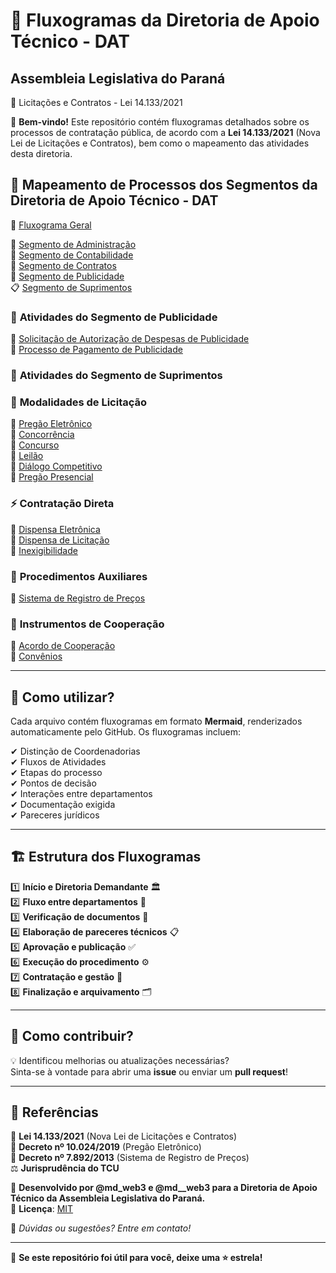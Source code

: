 # 📜 Fluxogramas da Diretoria de Apoio Técnico - DAT 
## Assembleia Legislativa do Paraná
  📌 Licitações e Contratos - Lei 14.133/2021  

📌 **Bem-vindo!** Este repositório contém fluxogramas detalhados sobre os processos de contratação pública, de acordo com a **Lei 14.133/2021** (Nova Lei de Licitações e Contratos), bem como o mapeamento das atividades desta diretoria.  


## 🏢 **Mapeamento de Processos dos Segmentos da Diretoria de Apoio Técnico - DAT**
📜 [Fluxograma Geral](geral.md)  


📂 [Segmento de Administração](administracao.md)  
💼 [Segmento de Contabilidade](contabilidade.md)  
📝 [Segmento de Contratos](contratos.md)  
📣 [Segmento de Publicidade](pub.md)  
📋 [Segmento de Suprimentos](licitacao-dat.md)  


### 📣 **Atividades do Segmento de Publicidade** 
🔹 [Solicitação de Autorização de Despesas de Publicidade](solicitacao-autorizacao-despesa-pub.md)  
🔹 [Processo de Pagamento de Publicidade](processo-pagamento-pub.md)  




### 🚀 **Atividades do Segmento de Suprimentos**  
### 📂 **Modalidades de Licitação**  
🔹 [Pregão Eletrônico](pregao-eletronico.md)  
🔹 [Concorrência](concorrencia.md)  
🔹 [Concurso](concurso.md)  
🔹 [Leilão](leilao.md)  
🔹 [Diálogo Competitivo](dialogo-competitivo.md)  
🔹 [Pregão Presencial](pregao-presencial.md)  
### ⚡ **Contratação Direta**  
🔸 [Dispensa Eletrônica](dispensa-eletronica.md)  
🔸 [Dispensa de Licitação](dispensa-lic.md)  
🔸 [Inexigibilidade](inexigibilidade.md)  
### 📌 **Procedimentos Auxiliares**  
📖 [Sistema de Registro de Preços](registro-de-precos.md)  
### 🤝 **Instrumentos de Cooperação**  
🤝 [Acordo de Cooperação](acordo-de-cooperacao.md)  
📜 [Convênios](convenios.md)  

---

## 📖 Como utilizar?  
Cada arquivo contém fluxogramas em formato **Mermaid**, renderizados automaticamente pelo GitHub. Os fluxogramas incluem:  

✔ Distinção de Coordenadorias  
✔ Fluxos de Atividades  
✔ Etapas do processo  
✔ Pontos de decisão    
✔ Interações entre departamentos  
✔ Documentação exigida  
✔ Pareceres jurídicos  

---

## 🏗 Estrutura dos Fluxogramas  

1️⃣ **Início e Diretoria Demandante** 🏛  
2️⃣ **Fluxo entre departamentos** 🔄  
3️⃣ **Verificação de documentos** 📑  
4️⃣ **Elaboração de pareceres técnicos** 📋  
5️⃣ **Aprovação e publicação** ✅  
6️⃣ **Execução do procedimento** ⚙  
7️⃣ **Contratação e gestão** 📜  
8️⃣ **Finalização e arquivamento** 🗂  

---

## 👥 Como contribuir?  

💡 Identificou melhorias ou atualizações necessárias?  
Sinta-se à vontade para abrir uma **issue** ou enviar um **pull request**!  

---

## 📜 Referências  

📕 **Lei 14.133/2021** (Nova Lei de Licitações e Contratos)  
📘 **Decreto nº 10.024/2019** (Pregão Eletrônico)  
📗 **Decreto nº 7.892/2013** (Sistema de Registro de Preços)  
⚖ **Jurisprudência do TCU**  

📌 **Desenvolvido por @md_web3 e @md__web3 para a Diretoria de Apoio Técnico da Assembleia Legislativa do Paraná.**  
📜 **Licença**: [MIT](LICENSE)  

📩 *Dúvidas ou sugestões? Entre em contato!*  

---

🌟 **Se este repositório foi útil para você, deixe uma ⭐ estrela!**  
